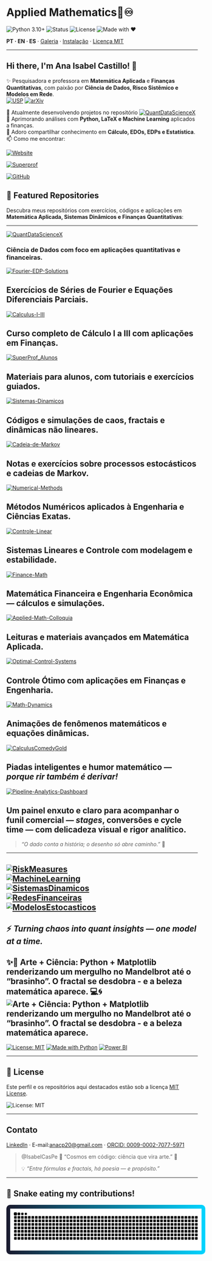 <!-- HERO -->
# Applied Mathematics💎♾️

![Python 3.10+](https://img.shields.io/badge/Python-3.10%2B-blue)
![Status](https://img.shields.io/badge/Status-Active-brightgreen)
![License](https://img.shields.io/badge/License-MIT-gold)
![Made with ❤](https://img.shields.io/badge/Made%20with-❤-ff69b4)

**PT · EN · ES** · [Galeria](#galeria--gifs) · [Instalação](#instalação--installation--instalación) · [Licença MIT](#licença--license--licencia)

---
## Hi there, I'm Ana Isabel Castillo! 👋  

✨ Pesquisadora e professora em **Matemática Aplicada** e **Finanças Quantitativas**, com paixão por **Ciência de Dados, Risco Sistêmico e Modelos em Rede**.  
[![USP](https://img.shields.io/badge/USP-Dissertação-0A3D91?logo=academia&logoColor=white)](https://teses.usp.br/teses/disponiveis/3/3151/tde-20102010-122044/en.php)
[![arXiv](https://img.shields.io/badge/arXiv-2504.01969-B31B1B?logo=arxiv&logoColor=white)](https://arxiv.org/abs/2504.01969)


🔭 Atualmente desenvolvendo projetos no repositório [![QuantDataScienceX](https://img.shields.io/badge/🌐📊_QuantDataScienceX-Ciência_de_Dados_&_Finanças-1E90FF)](https://github.com/IsabelCasPe/QuantDataScienceX)   
🌱 Aprimorando análises com **Python, LaTeX e Machine Learning** aplicados a finanças.  
💬 Adoro compartilhar conhecimento em **Cálculo, EDOs, EDPs e Estatística**.  
📫 Como me encontrar: 

[![Website](https://img.shields.io/badge/🌍_Site_Pessoal-isabelcaspe.github.io-1E90FF?logo=githubpages&logoColor=white)](https://isabelcaspe.github.io/)

[![Superprof](https://img.shields.io/badge/📚_Superprof-Aulas_de_Matemática_Aplicada-FF69B4?logo=googleclassroom&logoColor=white)](https://www.superprof.com.br/doutoranda-matematica-aplicada-ime-usp-mestre-ciencias-pela-pme-escola-politecnica-usp-ofereco-reforco-calculo.html)

[![GitHub](https://img.shields.io/badge/🐱_GitHub-IsabelCasPe-0047AB?logo=github&logoColor=white)](https://github.com/IsabelCasPe)


## 🔢 Featured Repositories

Descubra meus repositórios com exercícios, códigos e aplicações em **Matemática Aplicada, Sistemas Dinâmicos e Finanças Quantitativas**:  

---

[![QuantDataScienceX](https://img.shields.io/badge/🌐📊_QuantDataScienceX-Ciência_de_Dados_&_Finanças-1E90FF)](https://github.com/IsabelCasPe/QuantDataScienceX)  
### Ciência de Dados com foco em aplicações quantitativas e financeiras.

[![Fourier-EDP-Solutions](https://img.shields.io/badge/📚_Fourier_EDP_Solutions-Equações_Diferenciais_&_Fourier-4169E1)](https://github.com/IsabelCasPe/Fourier-EDP-Solutions)  
## Exercícios de Séries de Fourier e Equações Diferenciais Parciais.

[![Calculus-I-III](https://img.shields.io/badge/📘_Calculus_I–III-Cálculo_Aplicado_às_Finanças-0A3D91)](https://github.com/IsabelCasPe/Calculus-I-III)  
## Curso completo de Cálculo I a III com aplicações em Finanças.

[![SuperProf_Alunos](https://img.shields.io/badge/📖_SuperProf_Alunos-Materiais_Didáticos_e_Tutoriais-2E8B57)](https://github.com/IsabelCasPe/SuperProf_Alunos)  
## Materiais para alunos, com tutoriais e exercícios guiados.

[![Sistemas-Dinamicos](https://img.shields.io/badge/💻_Sistemas_Dinâmicos-Caos_&_Fractais-008080)](https://github.com/IsabelCasPe/Sistemas-Dinamicos)  
## Códigos e simulações de **caos, fractais e dinâmicas não lineares**.

[![Cadeia-de-Markov](https://img.shields.io/badge/📝_Cadeia_de_Markov-Processos_Estocásticos-6A5ACD)](https://github.com/IsabelCasPe/Cadeia-de-Markov)  
## Notas e exercícios sobre **processos estocásticos** e cadeias de Markov.

[![Numerical-Methods](https://img.shields.io/badge/🧮_Numerical_Methods-Métodos_Numéricos-4682B4)](https://github.com/IsabelCasPe/Numerical-Methods)  
## **Métodos Numéricos** aplicados à Engenharia e Ciências Exatas.

[![Controle-Linear](https://img.shields.io/badge/⚙️_Controle_Linear-Sistemas_Lineares_&_Estabilidade-708090)](https://github.com/IsabelCasPe/Controle-Linear) 
##  **Sistemas Lineares e Controle** com modelagem e estabilidade.

[![Finance-Math](https://img.shields.io/badge/📊_Finance_Math-Matemática_Financeira-1E3A8A)](https://github.com/IsabelCasPe/Finance-Math) 
## **Matemática Financeira e Engenharia Econômica** — cálculos e simulações.

[![Applied-Math-Colloquia](https://img.shields.io/badge/📚_Applied_Math_Colloquia-Matemática_Avançada-2F4F4F)](https://github.com/IsabelCasPe/Applied-Math-Colloquia)  
## Leituras e **materiais avançados** em Matemática Aplicada.

[![Optimal-Control-Systems](https://img.shields.io/badge/📚_Optimal_Control_Systems-Controle_Ótimo-191970)](https://github.com/IsabelCasPe/Optimal-Control-Systems) 
## **Controle Ótimo** com aplicações em Finanças e Engenharia.

[![Math-Dynamics](https://img.shields.io/badge/🎥_Math_Dynamics-Animações_Matemáticas-00008B)](https://github.com/IsabelCasPe/Math-Dynamics) 
## Animações de **fenômenos matemáticos e equações dinâmicas.**

[![CalculusComedyGold](https://img.shields.io/badge/🤣_Calculus_Comedy_Gold-Humor_Matemático-FF69B4)](https://github.com/IsabelCasPe/CalculusComedyGold)  
## Piadas inteligentes e humor matemático — *porque rir também é derivar!*

[![Pipeline-Analytics-Dashboard](https://img.shields.io/badge/⚙️📈_Pipeline_Analytics_Dashboard-Funil_Comercial_e_Visualização-4682B4)](https://github.com/IsabelCasPe/Pipeline-analytics-dashboard)  
## Um painel **enxuto e claro** para acompanhar o funil comercial — *stages*, conversões e **cycle time** — com delicadeza visual e rigor analítico.  
> *“O dado conta a história; o desenho só abre caminho.”* 💙
---

[![RiskMeasures](https://img.shields.io/badge/📘_Risk_Measures-Em_Desenvolvimento-yellow)]()  
[![MachineLearning](https://img.shields.io/badge/🤖_Machine_Learning-Em_Desenvolvimento-orange)]()  
[![SistemasDinamicos](https://img.shields.io/badge/💻_Sistemas_Dinâmicos-Em_Desenvolvimento-lightgrey)]()  
[![RedesFinanceiras](https://img.shields.io/badge/🌐_Redes_Financeiras-Em_Desenvolvimento-blue)]()  
[![ModelosEstocasticos](https://img.shields.io/badge/📊_Modelos_Estocásticos-Em_Desenvolvimento-purple)]()
---
⚡ *Turning chaos into quant insights — one model at a time.*
---
✨🌌 Arte + Ciência: Python + Matplotlib renderizando um mergulho no Mandelbrot até o “brasinho”. O fractal se desdobra - e a beleza matemática aparece. 💻🌀
**![Arte + Ciência: Python + Matplotlib renderizando um mergulho no Mandelbrot até o “brasinho”. O fractal se desdobra - e a beleza matemática aparece.](mandelbrot_quantum_dynamic_presentation.gif)** 
---

[![License: MIT](https://img.shields.io/badge/License-MIT-blue.svg)](#license)
[![Made with Python](https://img.shields.io/badge/Made%20with-Python-3776AB.svg)](#technologies-used)
[![Power BI](https://img.shields.io/badge/Power%20BI-Dashboard-yellow.svg)](#dashboard)  

---

## 📜 License

Este perfil e os repositórios aqui destacados estão sob a licença [MIT License](https://opensource.org/licenses/MIT).  

![License: MIT](https://img.shields.io/badge/License-MIT-yellow.svg)

---
## Contato
[LinkedIn](https://www.linkedin.com/in/ana-isabel-castillo-pereda-142b0996/) · E-mail:[anacp20@gmail.com](mailto:anacp20@gmail.com) · [ORCID: 0009-0002-7077-5971](https://orcid.org/0009-0002-7077-5971)

> @IsabelCasPe 💙  “Cosmos em código: ciência que vira arte.” 💎
> 
> 💡 *“Entre fórmulas e fractais, há poesia — e propósito.”*  
---

## 🐍 Snake  eating my contributions!

<img src="https://raw.githubusercontent.com/IsabelCasPe/IsabelCasPe/output/snake.svg" alt="Chiquerrima Snake" style="background: linear-gradient(to right, #1A1A2E, #00D4FF); padding: 10px; border-radius: 10px; max-width: 100%;">


